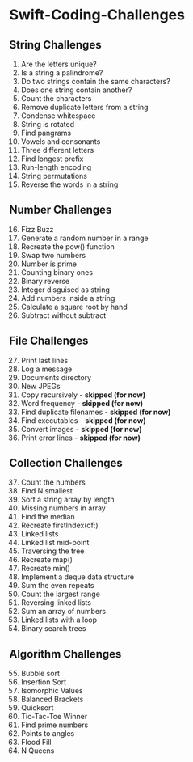 # Swift-Coding-Challenges

## String Challenges
1. Are the letters unique?
2. Is a string a palindrome?
3. Do two strings contain the same characters?
4. Does one string contain another?
5. Count the characters
6. Remove duplicate letters from a string
7. Condense whitespace
8. String is rotated
9. Find pangrams
10. Vowels and consonants
11. Three different letters
12. Find longest prefix
13. Run-length encoding
14. String permutations
15. Reverse the words in a string

## Number Challenges
16. Fizz Buzz
17. Generate a random number in a range
18. Recreate the pow() function
19. Swap two numbers
20. Number is prime
21. Counting binary ones
22. Binary reverse
23. Integer disguised as string
24. Add numbers inside a string
25. Calculate a square root by hand
26. Subtract without subtract

## File Challenges
27. Print last lines
28. Log a message
29. Documents directory
30. New JPEGs
31. Copy recursively - __skipped (for now)__
32. Word frequency - __skipped (for now)__
33. Find duplicate filenames - __skipped (for now)__
34. Find executables - __skipped (for now)__
35. Convert images - __skipped (for now)__
36. Print error lines - __skipped (for now)__

## Collection Challenges
37. Count the numbers
38. Find N smallest
39. Sort a string array by length
40. Missing numbers in array
41. Find the median
42. Recreate firstIndex(of:)
43. Linked lists
44. Linked list mid-point
45. Traversing the tree
46. Recreate map()
47. Recreate min()
48. Implement a deque data structure
49. Sum the even repeats
50. Count the largest range
51. Reversing linked lists
52. Sum an array of numbers
53. Linked lists with a loop
54. Binary search trees

## Algorithm Challenges
55. Bubble sort
56. Insertion Sort
57. Isomorphic Values
58. Balanced Brackets
59. Quicksort
60. Tic-Tac-Toe Winner
61. Find prime numbers
62. Points to angles
63. Flood Fill
64. N Queens
